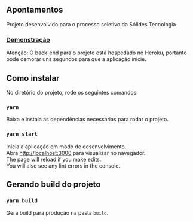 ## Apontamentos

Projeto desenvolvido para o processo seletivo da Sólides Tecnologia 


### [Demonstração](https://apontamentos.netlify.app/)
Atenção: O back-end para o projeto está hospedado no Heroku, portanto pode demorar uns segundos para que a aplicação inicie.

## Como instalar

No diretório do projeto, rode os seguintes comandos:

### `yarn`

Baixa e instala as dependências necessárias para rodar o projeto.

### `yarn start`

Inicia a aplicação em modo de desenvolvimento.<br />
Abra [http://localhost:3000](http://localhost:3000) para visualizar no navegador.  
The page will reload if you make edits.<br />
You will also see any lint errors in the console.

## Gerando build do projeto  

### `yarn build`

Gera build para produção na pasta `build`. 

 
